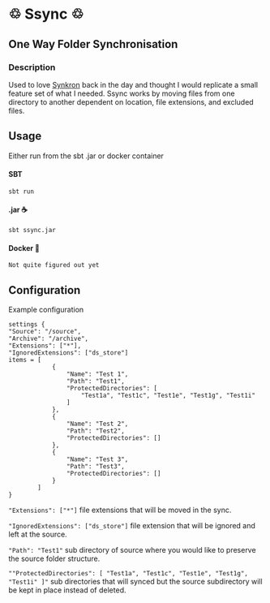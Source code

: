 # ♲ Ssync ♲
## One Way Folder Synchronisation

### Description
Used to love [Synkron](https://synkron.sourceforge.net/) back in the day and thought I would replicate a small feature set of what I needed.
Ssync works by moving files from one directory to another dependent on location, file extensions, and excluded files.

## Usage
Either run from the sbt .jar or docker container

#### SBT 
``sbt run``

#### .jar ☕️
`sbt ssync.jar`

#### Docker 🐳
``Not quite figured out yet``

## Configuration

Example configuration
```
settings {
"Source": "/source",
"Archive": "/archive",
"Extensions": ["*"],
"IgnoredExtensions": ["ds_store"]
items = [
            {
                "Name": "Test 1",
                "Path": "Test1",
                "ProtectedDirectories": [
                    "Test1a", "Test1c", "Test1e", "Test1g", "Test1i"
                ]
            },
            {
                "Name": "Test 2",
                "Path": "Test2",
                "ProtectedDirectories": []
            },
            {
                "Name": "Test 3",
                "Path": "Test3",
                "ProtectedDirectories": []
            }
        ]
}
```

``"Extensions": ["*"]`` file extensions that will be moved in the sync.

``"IgnoredExtensions": ["ds_store"]`` file extension that will be ignored and left at the source.

``"Path": "Test1"`` sub directory of source where you would like to preserve the source folder structure.

``""ProtectedDirectories": [
"Test1a", "Test1c", "Test1e", "Test1g", "Test1i"
]"`` sub directories that will synced but the source subdirectory will be kept in place instead of deleted.
